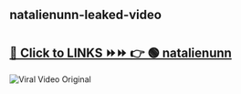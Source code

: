 
 ## natalienunn-leaked-video 

# <h2><a href="https://clipsfans.com/natalienunn&ref=git">🔗 Click to LINKS ⏩⏩ 👉 🟢 natalienunn </a></h2>

<a href="https://clipsfans.com/natalienunn&ref=git" rel="nofollow" data-target="animated-image.originalLink"><img src="https://i.ibb.co.com/xMMVF88/686577567.gif" alt="Viral Video Original" style="max-width: 100%; display: inline-block;" data-target="animated-image.originalImage"></a>
